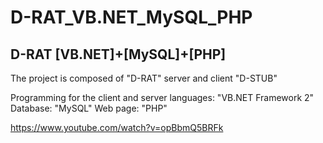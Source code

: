 # D-RAT_VB.NET_MySQL_PHP
D-RAT [VB.NET]+[MySQL]+[PHP]
--
The project is composed of "D-RAT" server and client "D-STUB"

Programming for the client and server languages: "VB.NET Framework 2"
Database: "MySQL"
Web page: "PHP"

https://www.youtube.com/watch?v=opBbmQ5BRFk
